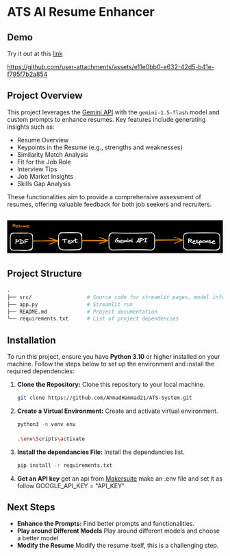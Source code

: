 # ATS AI Resume Enhancer

## Demo
Try it out at this [link](https://ati-ai-resume-enhancer.streamlit.app/)

https://github.com/user-attachments/assets/e11e0bb0-e632-42d5-b41e-f795f7b2a854

## Project Overview

This project leverages the [Gemini API](https://gemini.google.com/app) with the `gemini-1.5-flash` model and custom prompts to enhance resumes. Key features include generating insights such as:

- Resume Overview
- Keypoints in the Resume (e.g., strengths and weaknesses)
- Similarity Match Analysis
- Fit for the Job Role
- Interview Tips
- Job Market Insights
- Skills Gap Analysis

These functionalities aim to provide a comprehensive assessment of resumes, offering valuable feedback for both job seekers and recruiters.

![Flow](./charts/.excalidraw.png)
---


## Project Structure

```bash
.
├── src/                  # Source code for streamlit pages, model inferencing, utils
├── app.py                # Streamlit run
├── README.md             # Project documentation
└── requirements.txt      # List of project dependencies
```

## Installation

To run this project, ensure you have **Python 3.10** or higher installed on your machine. Follow the steps below to set up the environment and install the required dependencies:

1. **Clone the Repository:**
   Clone this repository to your local machine.
   ```bash
   git clone https://github.com/AhmadHammad21/ATS-System.git
   ```
2. **Create a Virtual Environment:**
   Create and activate virtual environment.
   ```bash
   python3 -m venv env

   .\env\Scripts\activate
   ```
3. **Install the dependancies File:**
   Install the dependancies list.
   ```bash 
   pip install -r requirements.txt
   ```
4. **Get an API key**
   get an api from [Makersuite](https://aistudio.google.com/apikey)
   make an .env file and set it as follow
   GOOGLE_API_KEY = "API_KEY"

## Next Steps

- **Enhance the Prompts:** Find better prompts and functionalities.
- **Play around Different Models** Play around different models and choose a better model
- **Modify the Resume** Modify the resume itself, this is a challenging step.
